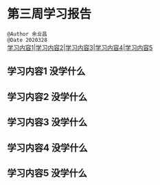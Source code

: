 # 第三周学习报告  
`@Author 余业昌`  
`@Date 2020328`  
[学习内容1](#1)|[学习内容2](#2)|[学习内容3](#3)|[学习内容4](#4)|[学习内容5](#5)


## <a id='1'>学习内容1</a> 没学什么


## <a id='2'>学习内容2</a> 没学什么


## <a id='3'>学习内容3</a> 没学什么

## <a id='4'>学习内容4</a> 没学什么

## <a id='5'>学习内容5</a> 没学什么
